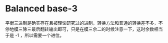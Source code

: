 # Balanced base-3

平衡三进制是确实存在且被理论研究过的进制，转换方法和普通的转换差不多，不停地模三除三最后翻转输出即可，只是在模三余二的时候注意一下，这时余数相当于是 -1 ，所以需要一个进位。
